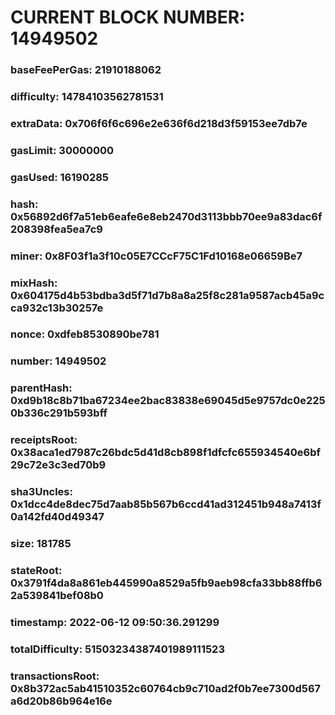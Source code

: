# CURRENT BLOCK NUMBER: 14949502

### baseFeePerGas: 21910188062
### difficulty: 14784103562781531
### extraData: 0x706f6f6c696e2e636f6d218d3f59153ee7db7e
### gasLimit: 30000000
### gasUsed: 16190285
### hash: 0x56892d6f7a51eb6eafe6e8eb2470d3113bbb70ee9a83dac6f208398fea5ea7c9
### miner: 0x8F03f1a3f10c05E7CCcF75C1Fd10168e06659Be7
### mixHash: 0x604175d4b53bdba3d5f71d7b8a8a25f8c281a9587acb45a9cca932c13b30257e
### nonce: 0xdfeb8530890be781
### number: 14949502
### parentHash: 0xd9b18c8b71ba67234ee2bac83838e69045d5e9757dc0e2250b336c291b593bff
### receiptsRoot: 0x38aca1ed7987c26bdc5d41d8cb898f1dfcfc655934540e6bf29c72e3c3ed70b9
### sha3Uncles: 0x1dcc4de8dec75d7aab85b567b6ccd41ad312451b948a7413f0a142fd40d49347
### size: 181785
### stateRoot: 0x3791f4da8a861eb445990a8529a5fb9aeb98cfa33bb88ffb62a539841bef08b0
### timestamp: 2022-06-12 09:50:36.291299
### totalDifficulty: 51503234387401989111523
### transactionsRoot: 0x8b372ac5ab41510352c60764cb9c710ad2f0b7ee7300d567a6d20b86b964e16e
